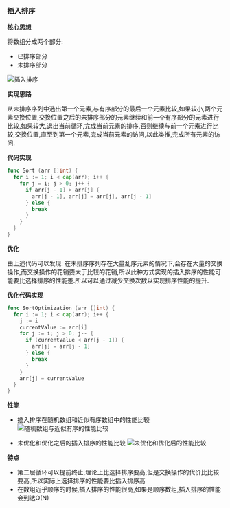 ### 插入排序

**核心思想**

将数组分成两个部分:
- 已排序部分
- 未排序部分

![插入排序](http://linyimin-blog.oss-cn-beijing.aliyuncs.com/cjlos4ym70000awkhitlrev69.png)

**实现思路**

从未排序序列中选出第一个元素,与有序部分的最后一个元素比较,如果较小,两个元素交换位置,交换位置之后的未排序部分的元素继续和前一个有序部分的元素进行比较,如果较大,退出当前循环,完成当前元素的排序,否则继续与前一个元素进行比较,交换位置,直至到第一个元素,完成当前元素的访问,以此类推,完成所有元素的访问.

**代码实现**

```go
func Sort (arr []int) {
  for i := 1; i < cap(arr); i++ {
    for j = i; j > 0; j++ {
      if arr[j - 1] > arr[j] {
        arr[j - 1], arr[j] = arr[j], arr[j - 1]
      } else {
        break
      }
    }
  }
}
```

**优化**

由上述代码可以发现: 在未排序序列存在大量乱序元素的情况下,会存在大量的交换操作,而交换操作的花销要大于比较的花销,所以此种方式实现的插入排序的性能可能要比选择排序的性能差.所以可以通过减少交换次数以实现排序性能的提升.

**优化代码实现**

```go
func SortOptimization (arr []int) {
  for i := 1; i < cap(arr); i++ {
    j := i
    currentValue := arr[i]
    for j := i; j > 0; j-- {
      if (currentValue < arr[j - 1]) {
        arr[j] = arr[j - 1]
      } else {
        break
      }
    }
    arr[j] = currentValue
  }
}
```

**性能**

- 插入排序在随机数组和近似有序数组中的性能比较
![随机数组与近似有序的性能比较](http://linyimin-blog.oss-cn-beijing.aliyuncs.com/cjm1cpbjd0002j7khjxo500rz.png)


- 未优化和优化之后的插入排序的性能比较
![未优化和优化后的性能比较](http://linyimin-blog.oss-cn-beijing.aliyuncs.com/cjm1cpyql0003j7khbxfenw9y.png)

**特点**

- 第二层循环可以提前终止,理论上比选择排序要高,但是交换操作的代价比比较要高,所以实际上选择排序的性能要比插入排序高
- 在数组近乎顺序的时候,插入排序的性能很高,如果是顺序数组,插入排序的性能会到达O(N)
